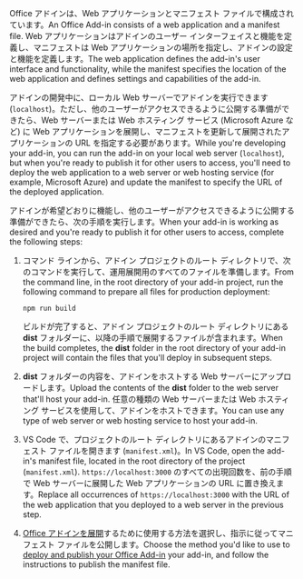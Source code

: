 <span data-ttu-id="44de1-101">Office アドインは、Web アプリケーションとマニフェスト ファイルで構成されています。</span><span class="sxs-lookup"><span data-stu-id="44de1-101">An Office Add-in consists of a web application and a manifest file.</span></span> <span data-ttu-id="44de1-102">Web アプリケーションはアドインのユーザー インターフェイスと機能を定義し、マニフェストは Web アプリケーションの場所を指定し、アドインの設定と機能を定義します。</span><span class="sxs-lookup"><span data-stu-id="44de1-102">The web application defines the add-in's user interface and functionality, while the manifest specifies the location of the web application and defines settings and capabilities of the add-in.</span></span> 

<span data-ttu-id="44de1-103">アドインの開発中に、ローカル Web サーバーでアドインを実行できます (`localhost`)。ただし、他のユーザーがアクセスできるように公開する準備ができたら、Web サーバーまたは Web ホスティング サービス (Microsoft Azure など) に Web アプリケーションを展開し、マニフェストを更新して展開されたアプリケーションの URL を指定する必要があります。</span><span class="sxs-lookup"><span data-stu-id="44de1-103">While you're developing your add-in, you can run the add-in on your local web server (`localhost`), but when you're ready to publish it for other users to access, you'll need to deploy the web application to a web server or web hosting service (for example, Microsoft Azure) and update the manifest to specify the URL of the deployed application.</span></span> 

<span data-ttu-id="44de1-104">アドインが希望どおりに機能し、他のユーザーがアクセスできるように公開する準備ができたら、次の手順を実行します。</span><span class="sxs-lookup"><span data-stu-id="44de1-104">When your add-in is working as desired and you're ready to publish it for other users to access, complete the following steps:</span></span>

1. <span data-ttu-id="44de1-105">コマンド ラインから、アドイン プロジェクトのルート ディレクトリで、次のコマンドを実行して、運用展開用のすべてのファイルを準備します。</span><span class="sxs-lookup"><span data-stu-id="44de1-105">From the command line, in the root directory of your add-in project, run the following command to prepare all files for production deployment:</span></span> 

    ```command&nbsp;line
    npm run build
    ```

    <span data-ttu-id="44de1-106">ビルドが完了すると、アドイン プロジェクトのルート ディレクトリにある **dist** フォルダーに、以降の手順で展開するファイルが含まれます。</span><span class="sxs-lookup"><span data-stu-id="44de1-106">When the build completes, the **dist** folder in the root directory of your add-in project will contain the files that you'll deploy in subsequent steps.</span></span>

2. <span data-ttu-id="44de1-107">**dist** フォルダーの内容を、アドインをホストする Web サーバーにアップロードします。</span><span class="sxs-lookup"><span data-stu-id="44de1-107">Upload the contents of the **dist** folder to the web server that'll host your add-in.</span></span> <span data-ttu-id="44de1-108">任意の種類の Web サーバーまたは Web ホスティング サービスを使用して、アドインをホストできます。</span><span class="sxs-lookup"><span data-stu-id="44de1-108">You can use any type of web server or web hosting service to host your add-in.</span></span>

3. <span data-ttu-id="44de1-109">VS Code で、プロジェクトのルート ディレクトリにあるアドインのマニフェスト ファイルを開きます (`manifest.xml`)。</span><span class="sxs-lookup"><span data-stu-id="44de1-109">In VS Code, open the add-in's manifest file, located in the root directory of the project (`manifest.xml`).</span></span> <span data-ttu-id="44de1-110">`https://localhost:3000` のすべての出現回数を、前の手順で Web サーバーに展開した Web アプリケーションの URL に置き換えます。</span><span class="sxs-lookup"><span data-stu-id="44de1-110">Replace all occurrences of `https://localhost:3000` with the URL of the web application that you deployed to a web server in the previous step.</span></span>

4. <span data-ttu-id="44de1-111">[Office アドインを展開](../publish/publish.md)するために使用する方法を選択し、指示に従ってマニフェスト ファイルを公開します。</span><span class="sxs-lookup"><span data-stu-id="44de1-111">Choose the method you'd like to use to [deploy and publish your Office Add-in](../publish/publish.md) your add-in, and follow the instructions to publish the manifest file.</span></span>
